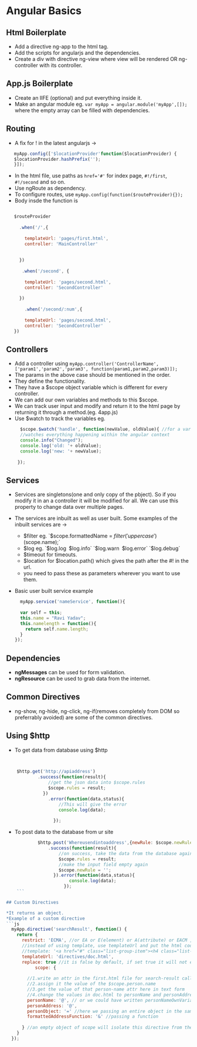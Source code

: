 # Angular Basics

## Html Boilerplate

* Add a directive ng-app to the html tag.
* Add the scripts for angularjs and the dependencies.
* Create a div with directive ng-view where view will be rendered OR ng-controller with its controller.


## App.js Boilerplate

* Create an IIFE (optional) and put everything inside it.
* Make an angular module eg. `var myApp = angular.module('myApp',[]);` where the empty array can be filled with dependencies.

## Routing 
 * A fix for ! in the latest angularjs ->
 ```js
    myApp.config(['$locationProvider'function($locationProvider) {
    $locationProvider.hashPrefix('');
    }]);

 ```
 * In the html file, use paths as `href='#'` for index page, `#!/first`, `#!/second` and so on.
 * Use ngRoute as dependency.
 * To configure routes, use `myApp.config(function($routeProvider){});`
 * Body insde the function is 
 ```js
 
    $routeProvider
     
      .when('/',{
        
        templateUrl: 'pages/first.html',
        controller: 'MainController'
        
      
      })
    
       .when('/second', {
        
        templateUrl: 'pages/second.html',
        controller: 'SecondController'
        
      })
    
        .when('/second/:num',{
        
        templateUrl: 'pages/second.html',
        controller: 'SecondController'
    })

 ```
 
 
 

## Controllers

* Add a controller using `myApp.controller('ControllerName',['param1','param2','param3', function(param1,param2,param3)]);` 
* The params in the above case should be mentioned in the order.
* They define the functionality.
* They have a $scope object variable which is different for every controller.
* We can add our own variables and methods to this $scope.
* We can track user input and modify and return it to the html page by returning it through a method.(eg. 4app.js)
* Use $watch to track the variables eg. 
   ```js 
     $scope.$watch('handle', function(newValue, oldValue){ //for a variable $scope.handle
     //watches everything happening within the angular context
     console.info("Changed");
     console.log('old: '+ oldValue);
     console.log('new: '+ newValue);
      
    });
    ```
## Services

* Services are singletons(one and only copy of the pbject). So if you modify it in an a controller it will be modified for all. We can use this property to change data over multiple pages.
* The services are inbuilt as well as user built. Some examples of the inbuilt services are -> 
  * $filter eg. `$scope.formattedName = $filter('uppercase')($scope.name);`
  * $log eg. `$log.log` `$log.info` `$log.warn` `$log.error` `$log.debug`
  * $timeout for timeouts.
  * $location for $location.path() which gives the path after the #! in the url.
  * you need to pass these as parameters wherever you want to use them.

* Basic user built service example 
  ```js
    myApp.service('nameService', function(){
    
    var self = this;
    this.name = "Ravi Yadav";
    this.namelength = function(){
      return self.name.length;
    }
  });
  
  ```


## Dependencies

* **ngMessages** can be used for form validation.
* **ngResource** can be used to grab data from the internet. 

## Common Directives
* ng-show, ng-hide, ng-click, ng-if(removes completely from DOM so preferrably avoided) are some of the common directives.

## Using $http

* To get data from database using $http
```js
  
    
    $http.get('http://apiaddress')
            .success(function(result){
                //get the json data into $scope.rules 
                $scope.rules = result;
              })
                .error(function(data,status){
                    //This will give the error
                    console.log(data);
      
                  });
```

* To post data to the database from ur site
```js 
            $http.post('Whereusendintoaddress',{newRule: $scope.newRule})
                .success(function(result){
                    //on success, take the data from the database again and set it to $scope.rules to display and update the page
                    $scope.rules = result;
                    //make the input field empty again
                    $scope.newRule = '';
                  }).error(function(data,status){
                        console.log(data);  
                      });
    ```

## Custom Directives

*It returns an object.
*Example of a custom directive
```js
  myApp.directive('searchResult', function() {
    return {
      restrict: 'ECMA', //or EA or E(element) or A(attribute) or EACM , c for class and m for comments, by default only E and A are allowed.
      //instead of using template, use templateUrl and put the html code in a file with its address in templateUrl
      //template: '<a href="#" class="list-group-item"><h4 class="list-group-item-heading">Ravi, Yadav</h4><p class="list-group-item-text">B-304, Park Avenue, Cadbury Road</p></a>',
      templateUrl: 'directives/doc.html',
      replace: true //it is false by default, if set true it will not enclose within search-result (so css wont be confused)
           scope: {
       
        //1.write an attr in the first.html file for search-result called person-name
        //2.assign it the value of the $scope.person.name
        //3.get the value of that person-name attr here in text form
        //4.change the values in doc.html to personName and personAddress to be parsed.
        personName: '@', // or we could have written personNameOwnVariable = '@personName' 
        personAddress: '@',
        personObject: '=' //here we passing an entire object in the same way as above. BUT THIS IS 2 way binding. 
        formattedAddressFunction: '&' //passing a function
        
      } //an empty object of scope will isolate this directive from the controllers $scope so that variables arent changed    
    }
  });
  

```
   
